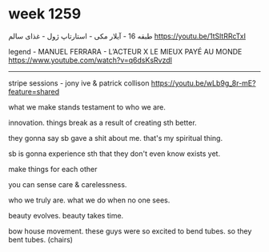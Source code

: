 # week 1259

طبقه 16 - آیلار مکی - استارتاپ ژول - غذای سالم
https://youtu.be/1tSltRRcTxI

legend - MANUEL FERRARA - L’ACTEUR X LE MIEUX PAYÉ AU MONDE
https://www.youtube.com/watch?v=q6dsKsRvzdI

---

stripe sessions - jony ive & patrick collison
https://youtu.be/wLb9g_8r-mE?feature=shared

what we make stands testament to who we are.

innovation. things break as a result of creating sth better.

they gonna say sb gave a shit about me. that's my spiritual thing.

sb is gonna experience sth that they don't even know exists yet.

make things for each other

you can sense care & carelessness.

who we truly are. what we do when no one sees.

beauty evolves. beauty takes time.

bow house movement. these guys were so excited to bend tubes. so they bent tubes. (chairs)